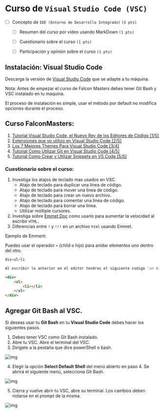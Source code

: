# Curso de `Visual` `Studio Code (VSC)` 

* [ ] Concepto de `IDE (Entorno de Desarrollo Integrado)` `(3 pts)`  
  * [ ] Resumen del curso por vídeo usando MarkDown `(1 pts)`
  * [ ] Cuestionario sobre el curso `(1 pts)`
  * [ ] Participación y opinión sobre el curso `(1 pts)`



## Instalación:  Visual Studio Code 

Descarga la versión de [Visual Studio Code](https://code.visualstudio.com/download) que se adapte a tu máquina.

Nota: Antes de empezar el curso de Falcon Masters debes tener Git Bash y VSC instalado en tu maquina. 

 El proceso de instalación es simple, usar el método por default no modifica opciones durante el proceso.

## Curso FalconMasters: 

1. [Tutorial Visual Studio Code, el Nuevo Rey de los Editores de Código [1/5]](https://youtu.be/Ijz1mXQm7KU)
2. [Extensiones que yo utilizo en Visual Studio Code [2/5]]( https://youtu.be/IHOdTjNnd_U)
3. [Los 7 Mejores Themes Para Visual Studio Code [3/4]](https://youtu.be/y7I-lVHfPA4)
4. [Tutorial Como Utilizar Git en Visual Studio Code [4/5]](https://youtu.be/jPQQISFOkRE)
5. [Tutorial Como Crear y Utilizar Snippets en VS Code [5/5]](https://youtu.be/N8hbZVUJ6BY)

### Cuestionario sobre el curso:

1. Investiga los atajos de teclado mas usados en VSC.
   * Atajo de teclado para duplicar una linea de código.
   * Atajo de teclado para mover una linea de código.
   * Atajo de teclado para crear un nuevo archivo.
   * Atajo de teclado para comentar una linea de código.
   * Atajo de teclado para borrar una linea.
   * Utilizar múltiple cursores.
2.  Investiga sobre [Emmet Doc](https://docs.emmet.io/abbreviations/syntax/) como usarlo para aumentar la velocidad al escribir `HTML.` 
3.  Diferencias entre `!` y `!!!` en un archivo `html` usando Emmet.

Ejemplo de Emment:

Puedes usar el operador `>` (child o hijo) para anidar elementos uno dentro del otro.
```bash
div>ul>li

Al escribir lo anterior en el editor tendras el siguiente codigo 'un div con un hijo ul con un hijo li'. Debes asegurarte que tu archivo tenga extension .html
```

```html
<div>
    <ul>
        <li></li>
    </ul>
</div>

```



## Agregar Git Bash al VSC.

Si deseas usar tu **Git Bash** en tu **Visual Studio Code** debes hacer los siguientes pasos.

1. Debes tener VSC como Git Bash instalado.
2. Abre tu VSC. Abre el terminal del VSC.
3. Dirígete a la pestaña que dice powerShell o bash.

![img](https://lh5.googleusercontent.com/XyzibV24iRLmsvuUmaojGMfyCxdsqOeYHXOLxx84vbRQLbwVbyL6SGYJgzmSj14LZJykXq_UD069b-HJqnh3gDs-EITaOQR_WczZdrebhswCp-CaxUsQ9uJaNI89Sq5z-dELrP9N)


4. Elegir la opción **Select Default Shell** del menú abierto en paso 4. Se abrirá el siguiente menú, selecciona Git Bash.

![img](https://lh6.googleusercontent.com/Yi4WvO2WZC5e8b7iWrEfVPTYLIQusUNumWEFNqnm3nZw3riUnWgzGmNyTn64JzF_XpFXDqTsYdlS1-caGQ27dnMQddXvTWUDDR6Jq6eSwoK1yMFGlZyMJm21z0NPLvU25VJdO4Aq)


5. Cierra y vuelve abrir tu VSC, abre su terminal. Los cambios deben notarse en el prompt de la misma.


![img](https://lh5.googleusercontent.com/_GnRRRUEdcvGAT0e9XhXS5U3YmdV0UQNWr7GEB-4Cg7-oaea8R-J5pzpl7wuM6O3nENzSAiMD54zz-xMUBJJzaFhSBmsMoi0zYOYl2gKXxIw8_yQIa-KlihtD0XgOqclnCeMVt7E)


